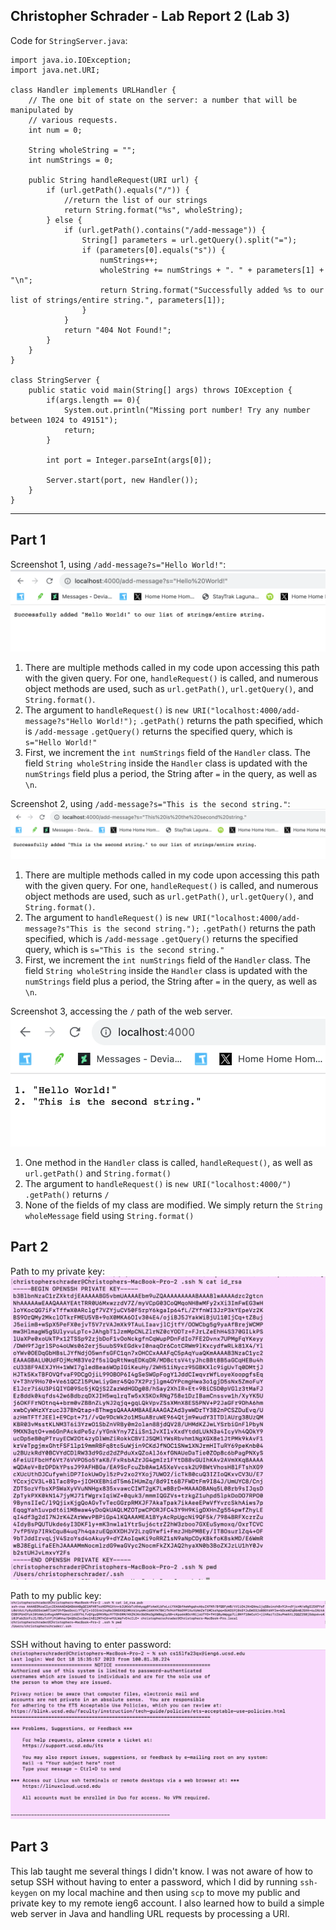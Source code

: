 ## Christopher Schrader - Lab Report 2 (Lab 3)

Code for `StringServer.java`:

```
import java.io.IOException;
import java.net.URI;

class Handler implements URLHandler {
    // The one bit of state on the server: a number that will be manipulated by
    // various requests.
    int num = 0;

    String wholeString = "";
    int numStrings = 0;

    public String handleRequest(URI url) {
        if (url.getPath().equals("/")) {
            //return the list of our strings
            return String.format("%s", wholeString);
        } else {
            if (url.getPath().contains("/add-message")) {
                String[] parameters = url.getQuery().split("=");
                if (parameters[0].equals("s")) {
                    numStrings++;
                    wholeString += numStrings + ". " + parameters[1] + "\n";
                    return String.format("Successfully added %s to our list of strings/entire string.", parameters[1]);
                }
            }
            return "404 Not Found!";
        }
    }
}

class StringServer {
    public static void main(String[] args) throws IOException {
        if(args.length == 0){
            System.out.println("Missing port number! Try any number between 1024 to 49151");
            return;
        }

        int port = Integer.parseInt(args[0]);

        Server.start(port, new Handler());
    }
}

```
---

## Part 1

Screenshot 1, using `/add-message?s="Hello World!"`:
![First](lab3_1.png)

1. There are multiple methods called in my code upon accessing this path with the given query. For one, `handleRequest()` is called, and numerous object methods are used, such as `url.getPath()`, `url.getQuery()`, and `String.format()`.
2. The argument to `handleRequest()` is `new URI("localhost:4000/add-message?s"Hello World!");`
   `.getPath()` returns the path specified, which is `/add-message`
   `.getQuery()` returns the specified query, which is `s="Hello World!"`
3. First, we increment the `int numStrings` field of the `Handler` class. 
   The field `String wholeString` inside the `Handler` class is updated with the `numStrings` field plus a period, the String after `=` in the query, as well as `\n`.

Screenshot 2, using `/add-message?s="This is the second string."`:
![Second](lab3_2.png)

1. There are multiple methods called in my code upon accessing this path with the given query. For one, `handleRequest()` is called, and numerous object methods are used, such as `url.getPath()`, `url.getQuery()`, and `String.format()`.
2. The argument to `handleRequest()` is `new URI("localhost:4000/add-message?s"This is the second string.");`
   `.getPath()` returns the path specified, which is `/add-message`
   `.getQuery()` returns the specified query, which is `s="This is the second string."`
3. First, we increment the `int numStrings` field of the `Handler` class. 
   The field `String wholeString` inside the `Handler` class is updated with the `numStrings` field plus a period, the String after `=` in the query, as well as `\n`.

Screenshot 3, accessing the `/` path of the web server.
![Third](lab3_3.png)

1. One method in the `Handler` class is called, `handleRequest()`, as well as `url.getPath()` and `String.format()`
2. The argument to `handleRequest()` is `new URI("localhost:4000/")`
   `.getPath()` returns `/`
3. None of the fields of my class are modified. We simply return the `String wholeMessage` field using `String.format()`

## Part 2

Path to my private key:
![Private key](lab3_4.png)

Path to my public key:
![Public key](lab3_5.png)

SSH without having to enter password:
![SSH](lab3_6.png)

## Part 3

This lab taught me several things I didn't know. I was not aware of how to setup SSH without having to enter a password, which I did by running `ssh-keygen` on my local machine and then using `scp` to move my public and private key to my remote ieng6 account. I also learned how to build a simple web server in Java and handling URL requests by processing a URI.
